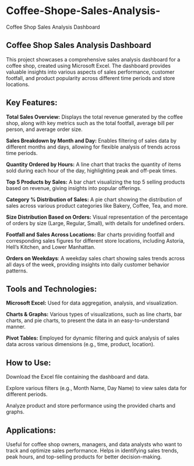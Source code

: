 # Coffee-Shope-Sales-Analysis-
Coffee Shop Sales Analysis Dashboard

**Coffee Shop Sales Analysis Dashboard**
-----------------------------------------------------------------------------------------------------------------------------------------------------------------------------

This project showcases a comprehensive sales analysis dashboard for a coffee shop, created using Microsoft Excel. The dashboard provides valuable insights into various aspects of sales performance, customer footfall, and product popularity across different time periods and store locations.

**Key Features:**
-----------------------------------------------------------------------------------------------------------------------------------------------------------------------------

**Total Sales Overview:** Displays the total revenue generated by the coffee shop, along with key metrics such as the total footfall, average bill per person, and average order size.

**Sales Breakdown by Month and Day:** Enables filtering of sales data by different months and days, allowing for flexible analysis of trends across time periods.

**Quantity Ordered by Hours:** A line chart that tracks the quantity of items sold during each hour of the day, highlighting peak and off-peak times.

**Top 5 Products by Sales:** A bar chart visualizing the top 5 selling products based on revenue, giving insights into popular offerings.

**Category % Distribution of Sales:** A pie chart showing the distribution of sales across various product categories like Bakery, Coffee, Tea, and more.

**Size Distribution Based on Orders:** Visual representation of the percentage of orders by size (Large, Regular, Small), with details for undefined orders.

**Footfall and Sales Across Locations:** Bar charts providing footfall and corresponding sales figures for different store locations, including Astoria, Hell’s Kitchen, and Lower Manhattan.

**Orders on Weekdays**: A weekday sales chart showing sales trends across all days of the week, providing insights into daily customer behavior patterns.


**Tools and Technologies:**
---------------------------------------------------------------------------------------------------------------------------------------------------------------------


**Microsoft Excel:** Used for data aggregation, analysis, and visualization.

**Charts & Graphs:** Various types of visualizations, such as line charts, bar charts, and pie charts, to present the data in an easy-to-understand manner.

**Pivot Tables:** Employed for dynamic filtering and quick analysis of sales data across various dimensions (e.g., time, product, location).

**How to Use:**
-------------------------------------------------------------------------------------------------------------------------------------------------------------------------

Download the Excel file containing the dashboard and data.

Explore various filters (e.g., Month Name, Day Name) to view sales data for different periods.

Analyze product and store performance using the provided charts and graphs.

**Applications:**
-----------------------------------------------------------------------------------------------------------------------------------------------------------------------------

Useful for coffee shop owners, managers, and data analysts who want to track and optimize sales performance.
Helps in identifying sales trends, peak hours, and top-selling products for better decision-making.
